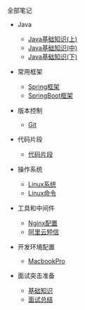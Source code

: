 全部笔记

* Java
  
  * [Java基础知识(上)](Java/basic1/java-basic-questions-01.md)
  * [Java基础知识(中)](Java/basic2/java-basic-questions-01.md)
  * [Java基础知识(下)](Java/basic3/java-basic-questions-01.md)

* 常用框架

  * [Spring框架](Java/Note-Aop.md)
  * [SpringBoot框架](Java/Note-SpringBoot.md)


* 版本控制

  * [Git](Java/Note-git.md)


* 代码片段

  * [代码片段](Java/Note-CodeSegment.md)


* 操作系统

  * [Linux系统](Java/Note-Linux.md)
  * [Linux命令](Java/Note-LinuxOrder.md)

  
* 工具和中间件

  * [Nginx配置](Java/Note-Nginx.md)
  * [阿里云短信](Java/Note-Sms.md)


* 开发环境配置

  * [MacbookPro](Java/Note-MacbookPro.md)


* 面试突击准备

  * [基础知识](Java/Note-JavaBasis.md)
  * [面试总结](Java/Note-Interview.md)
